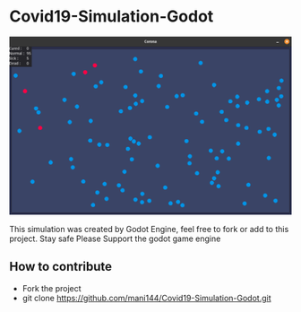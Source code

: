 # Covid19-Simulation-Godot

[![Screenshot of the Simulation](/screenshot.png)](https://github.com/mani144/Covid19-Simulation-Godot)

This simulation was created by Godot Engine, feel free to fork or add to this project.
Stay safe
Please Support the godot game engine

## How to contribute
 - Fork the project
 - git clone https://github.com/mani144/Covid19-Simulation-Godot.git
 
